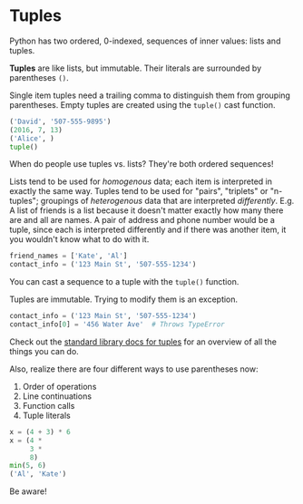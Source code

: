 # Tuples

Python has two ordered, 0-indexed, sequences of inner values: lists and tuples.

**Tuples** are like lists, but immutable.
Their literals are surrounded by parentheses `()`.

Single item tuples need a trailing comma to distinguish them from grouping parentheses.
Empty tuples are created using the `tuple()` cast function.

```py
('David', '507-555-9895')
(2016, 7, 13)
('Alice', )
tuple()
```

When do people use tuples vs. lists?
They're both ordered sequences!

Lists tend to be used for _homogenous_ data; each item is interpreted in exactly the same way.
Tuples tend to be used for "pairs", "triplets" or "n-tuples"; groupings of _heterogenous_ data that are interpreted _differently_.
E.g. A list of friends is a list because it doesn't matter exactly how many there are and all are names. A pair of address and phone number would be a tuple, since each is interpreted differently and if there was another item, it you wouldn't know what to do with it.

```py
friend_names = ['Kate', 'Al']
contact_info = ('123 Main St', '507-555-1234')
```

You can cast a sequence to a tuple with the `tuple()` function.

Tuples are immutable.
Trying to modify them is an exception.

```py
contact_info = ('123 Main St', '507-555-1234')
contact_info[0] = '456 Water Ave'  # Throws TypeError
```

Check out the [standard library docs for tuples](https://docs.python.org/3/library/stdtypes.html#sequence-types-list-tuple-range) for an overview of all the things you can do.

Also, realize there are four different ways to use parentheses now:

1. Order of operations
1. Line continuations
1. Function calls
1. Tuple literals

```py
x = (4 + 3) * 6
x = (4 *
     3 *
     8)
min(5, 6)
('Al', 'Kate')
```

Be aware!
